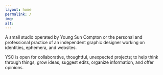```yaml
---
layout: home
permalink: /
img:
alt:
---
```


A small studio operated by Young Sun Compton or the personal and professional practice of an independent graphic designer working on identities, ephemera, and websites.


YSC is open for collaborative, thoughtful, unexpected projects; to help think through things, grow ideas, suggest edits, organize information, and offer opinions.
